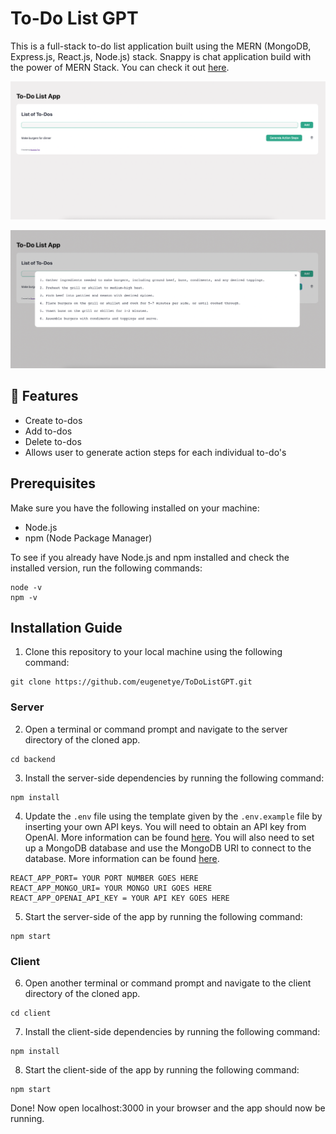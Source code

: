 # To-Do List GPT
This is a full-stack to-do list application built using the MERN (MongoDB, Express.js, React.js, Node.js) stack.
Snappy is chat application build with the power of MERN Stack. You can check it out [here](https://to-do-list-gpt.vercel.app/).

![home page](./images/home.png)

![generate page](./images/generate.png)

## 🚀 Features
- Create to-dos
- Add to-dos
- Delete to-dos
- Allows user to generate action steps for each individual to-do's

## Prerequisites

Make sure you have the following installed on your machine:
- Node.js
- npm (Node Package Manager)

To see if you already have Node.js and npm installed and check the installed version, run the following commands:

```shell
node -v
npm -v
```

## Installation Guide

1. Clone this repository to your local machine using the following command:
```shell
git clone https://github.com/eugenetye/ToDoListGPT.git
```

### Server
2. Open a terminal or command prompt and navigate to the server directory of the cloned app.
```shell
cd backend
```
3. Install the server-side dependencies by running the following command:
```shell
npm install
```

4. Update the `.env` file using the template given by the `.env.example` file by inserting your own API keys. 
You will need to obtain an API key from OpenAI. More information can be found [here](https://platform.openai.com/docs/introduction). 
You will also need to set up a MongoDB database and use the MongoDB URI to connect to the database. More information can be found [here](https://www.mongodb.com/docs/atlas/tutorial/connect-to-your-cluster/). 
```shell
REACT_APP_PORT= YOUR PORT NUMBER GOES HERE
REACT_APP_MONGO_URI= YOUR MONGO URI GOES HERE
REACT_APP_OPENAI_API_KEY = YOUR API KEY GOES HERE
```

5. Start the server-side of the app by running the following command:
```shell
npm start
```
### Client
6. Open another terminal or command prompt and navigate to the client directory of the cloned app.
```shell
cd client
```
7. Install the client-side dependencies by running the following command:
```shell
npm install
```

8. Start the client-side of the app by running the following command:
```shell
npm start
```

Done! Now open localhost:3000 in your browser and the app should now be running.
